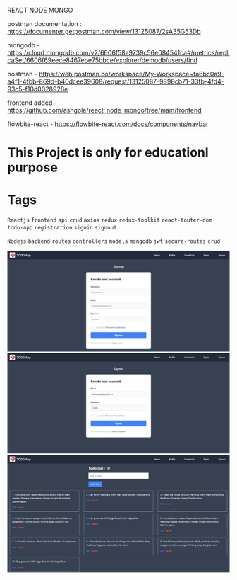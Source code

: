 REACT NODE MONGO

postman documentation : https://documenter.getpostman.com/view/13125087/2sA35G53Db

mongodb - https://cloud.mongodb.com/v2/6606f58a9739c56e084541ca#/metrics/replicaSet/6606f69eece8467ebe75bbce/explorer/demodb/users/find

postman - https://web.postman.co/workspace/My-Workspace~fa6bc0a9-a4f1-4fbb-869d-b40dcee39608/request/13125087-9898cb71-33fb-4fd4-93c5-f10d0028928e

frontend added - https://github.com/ashgole/react_node_mongo/tree/main/frontend

flowbite-react - https://flowbite-react.com/docs/components/navbar

# This Project is only for educationl purpose

# Tags

`Reactjs` `frontend` `api` `crud` `axios` `redux` `redux-toolkit` `react-touter-dom` `todo-app` `registration` `signin` `signout`

`Nodejs` `backend` `routes` `controllers` `models` `mongodb` `jwt` `secure-routes` `crud`

![Signup 1](https://github.com/ashgole/react_node_mongo/blob/main/public/screenshots/1.png)
![Signin 2](https://github.com/ashgole/react_node_mongo/blob/main/public/screenshots/2.png)
![Homepage 3](https://github.com/ashgole/react_node_mongo/blob/main/public/screenshots/3.png)